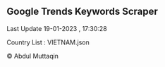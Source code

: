 

## Google Trends Keywords Scraper 
 
Last Update 19-01-2023 , 17:30:28

Country List :
VIETNAM.json



© Abdul Muttaqin 
